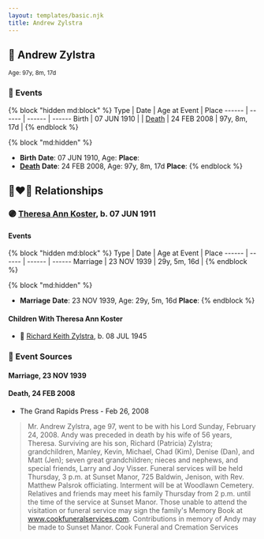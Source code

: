 ```yaml
---
layout: templates/basic.njk
title: Andrew Zylstra
---
```

## 🔵 Andrew Zylstra
<small>Age: 97y, 8m, 17d</small>

### 📆 Events

{% block "hidden md:block" %}
Type | Date | Age at Event | Place
------ | ------ | ------ | ------
Birth | 07 JUN 1910 |  |
[Death](#event-event-3) | 24 FEB 2008 | 97y, 8m, 17d |
{% endblock %}

{% block "md:hidden" %}
- **Birth**
**Date**: 07 JUN 1910, Age:
**Place**:
- **[Death](#event-event-3)**
**Date**: 24 FEB 2008, Age: 97y, 8m, 17d
**Place**:
{% endblock %}

## 👩‍❤️‍👨 Relationships

### 🟣 [Theresa Ann Koster](/people/8/89133966), b. 07 JUN 1911

#### Events

{% block "hidden md:block" %}
Type | Date | Age at Event | Place
------ | ------ | ------ | ------
Marriage | 23 NOV 1939 | 29y, 5m, 16d |
{% endblock %}

{% block "md:hidden" %}
- **Marriage**
**Date**: 23 NOV 1939, Age: 29y, 5m, 16d
**Place**:
{% endblock %}

#### Children With Theresa Ann Koster
* 🔵 [Richard Keith Zylstra](/people/8/82104984), b. 08 JUL 1945
### 📰 Event Sources

#### <a id="event-family-0-event-0"></a> Marriage, 23 NOV 1939

#### <a id="event-event-3"></a> Death, 24 FEB 2008
* The Grand Rapids Press  - Feb 26, 2008
>   
  > Mr. Andrew Zylstra, age 97, went to be with his Lord Sunday, February 24, 2008. Andy was preceded in death by his wife of 56 years, Theresa. Surviving are his son, Richard (Patricia) Zylstra; grandchildren, Manley, Kevin, Michael, Chad (Kim), Denise (Dan), and Matt (Jen); seven great grandchildren; nieces and nephews, and special friends, Larry and Joy Visser. Funeral services will be held Thursday, 3 p.m. at Sunset Manor, 725 Baldwin, Jenison, with Rev. Matthew Palsrok officiating. Interment will be at Woodlawn Cemetery. Relatives and friends may meet his family Thursday from 2 p.m. until the time of the service at Sunset Manor. Those unable to attend the visitation or funeral service may sign the family's Memory Book at www.cookfuneralservices.com. Contributions in memory of Andy may be made to Sunset Manor. Cook Funeral and Cremation Services